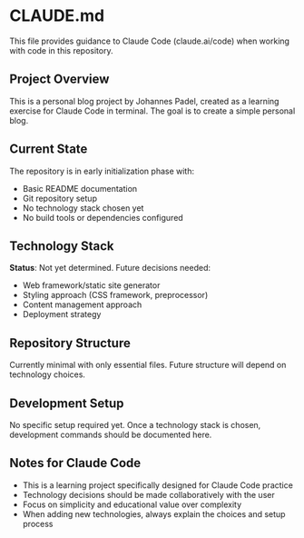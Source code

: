 # CLAUDE.md

This file provides guidance to Claude Code (claude.ai/code) when working with code in this repository.

## Project Overview

This is a personal blog project by Johannes Padel, created as a learning exercise for Claude Code in terminal. The goal is to create a simple personal blog.

## Current State

The repository is in early initialization phase with:
- Basic README documentation
- Git repository setup
- No technology stack chosen yet
- No build tools or dependencies configured

## Technology Stack

**Status**: Not yet determined. Future decisions needed:
- Web framework/static site generator
- Styling approach (CSS framework, preprocessor)
- Content management approach
- Deployment strategy

## Repository Structure

Currently minimal with only essential files. Future structure will depend on technology choices.

## Development Setup

No specific setup required yet. Once a technology stack is chosen, development commands should be documented here.

## Notes for Claude Code

- This is a learning project specifically designed for Claude Code practice
- Technology decisions should be made collaboratively with the user
- Focus on simplicity and educational value over complexity
- When adding new technologies, always explain the choices and setup process